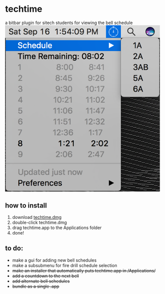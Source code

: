 # techtime
a bitbar plugin for sitech students for viewing the bell schedule
![](https://raw.githubusercontent.com/klamike/techtime/master/demopic.png)
## how to install

1) download [techtime.dmg](https://github.com/klamike/techtime/releases)
2) double-click techtime.dmg
3) drag techtime.app to the Applications folder
4) done!

## to do:

- make a gui for adding new bell schedules
- make a subsubmenu for fire drill schedule selection
- ~~make an installer that automatically puts techtime.app in /Applications/~~
 - ~~add a countdown to the next bell~~
 - ~~add alternate bell schedules~~
 - ~~bundle as a single .app~~
